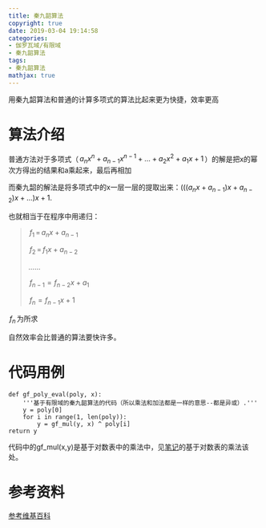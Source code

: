 ```yaml
---
title: 秦九韶算法
copyright: true
date: 2019-03-04 19:14:58
categories:
- 伽罗瓦域/有限域
- 秦九韶算法
tags:
- 秦九韶算法
mathjax: true
---
```


用秦九韶算法和普通的计算多项式的算法比起来更为快捷，效率更高
<!--more-->

# 算法介绍

普通方法对于多项式（$\,a_{n}x^{n}+a_{n-1}x^{n-1}+…+a_{2}x^{2}+a_{1}x+1\,$）的解是把x的幂次方得出的结果和a乘起来，最后再相加

而秦九韶的解法是将多项式中的x一层一层的提取出来：$\left ( \left (\left ( a_{n}x+a_{n-1} \right )x+a_{n-2}  \right )x+… \right )x+1$.

也就相当于在程序中用递归：

> $\,f_{1}\,=\,a_{n}x+a_{n-1}\,$
> 
> $\,f_{2}\,=\,f_{1}x+a_{n-2}\,$
>
> ……
>
> $\,f_{n-1}=f_{n-2}x+a_{1}\,$
>
> $\,f_{n}=f_{n-1}x+1\,$ 

$\,f_{n}\,$为所求

自然效率会比普通的算法要快许多。

# 代码用例

    def gf_poly_eval(poly, x):
        '''基于有限域的秦九韶算法的代码（所以乘法和加法都是一样的意思--都是异或）.'''
        y = poly[0]
        for i in range(1, len(poly)):
            y = gf_mul(y, x) ^ poly[i]
    return y
代码中的gf_mul(x,y)是基于对数表中的乘法中，见[笔记](https://aimasa.github.io/2019/01/23/BCH/)的基于对数表的乘法该处。

# 参考资料

[参考维基百科](https://zh.wikipedia.org/wiki/%E7%A7%A6%E4%B9%9D%E9%9F%B6%E7%AE%97%E6%B3%95)